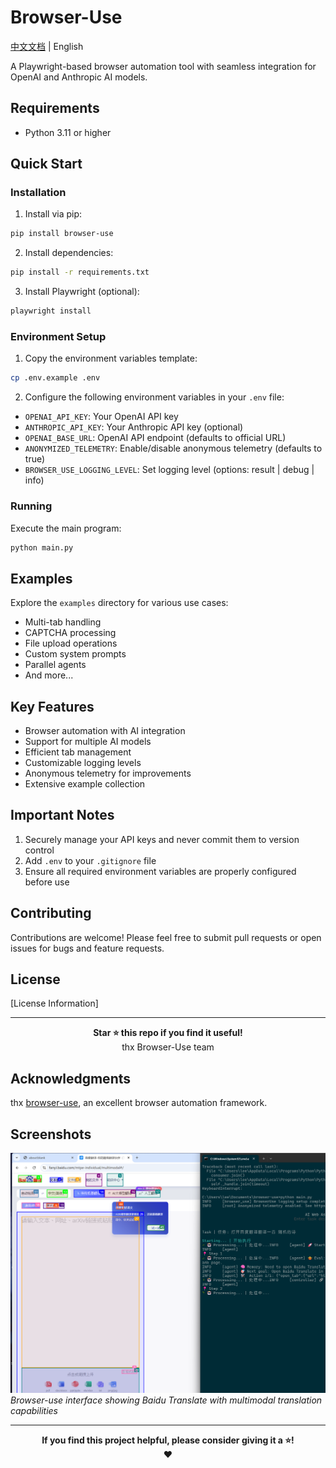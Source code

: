 # Browser-Use

[中文文档](README_cn.md) | English

A Playwright-based browser automation tool with seamless integration for OpenAI and Anthropic AI models.

## Requirements

- Python 3.11 or higher

## Quick Start

### Installation

1. Install via pip:

```bash
pip install browser-use
```

2. Install dependencies:

```bash
pip install -r requirements.txt
```

3. Install Playwright (optional):

```bash
playwright install
```

### Environment Setup

1. Copy the environment variables template:

```bash
cp .env.example .env
```

2. Configure the following environment variables in your `.env` file:

- `OPENAI_API_KEY`: Your OpenAI API key
- `ANTHROPIC_API_KEY`: Your Anthropic API key (optional)
- `OPENAI_BASE_URL`: OpenAI API endpoint (defaults to official URL)
- `ANONYMIZED_TELEMETRY`: Enable/disable anonymous telemetry (defaults to true)
- `BROWSER_USE_LOGGING_LEVEL`: Set logging level (options: result | debug | info)

### Running

Execute the main program:

```bash
python main.py
```

## Examples

Explore the `examples` directory for various use cases:

- Multi-tab handling
- CAPTCHA processing
- File upload operations
- Custom system prompts
- Parallel agents
- And more...

## Key Features

- Browser automation with AI integration
- Support for multiple AI models
- Efficient tab management
- Customizable logging levels
- Anonymous telemetry for improvements
- Extensive example collection

## Important Notes

1. Securely manage your API keys and never commit them to version control
2. Add `.env` to your `.gitignore` file
3. Ensure all required environment variables are properly configured before use

## Contributing

Contributions are welcome! Please feel free to submit pull requests or open issues for bugs and feature requests.

## License

[License Information]

---

<div align="center">
  <b>Star ⭐ this repo if you find it useful!</b><br>
  thx  Browser-Use team
</div>

## Acknowledgments

thx [browser-use](https://github.com/browser-use/browser-use), an excellent browser automation framework.

## Screenshots

![Baidu Translate Interface](assets/ui.png)
*Browser-use interface showing Baidu Translate with multimodal translation capabilities*

---

<div align="center">
  <b>If you find this project helpful, please consider giving it a ⭐!</b><br>
  ❤️ 
</div>
